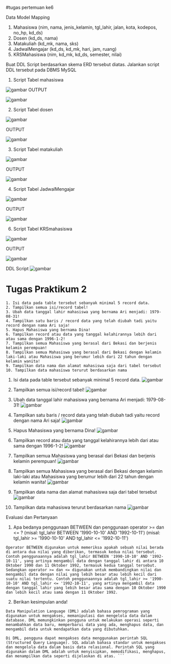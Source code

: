 #tugas pertemuan ke6

Data Model Mapping
1. Mahasiswa (nim, nama, jenis_kelamin, tgl_lahir, jalan, kota, kodepos, no_hp, kd_ds)
2. Dosen (kd_ds, nama)
3. Matakuliah (kd_mk, nama, sks)
4. JadwalMengajar (kd_ds, kd_mk, hari, jam, ruang)
5. KRSMahasiswa (nim, kd_mk, kd_ds, semester, nilai)

Buat DDL Script berdasarkan skema ERD tersebut diatas.
Jalankan script DDL tersebut pada DBMS MySQL

1. Script Tabel mahasiswa

![gambar](https://github.com/faizfauzimuzakki/gambar/blob/main/br.png)
OUTPUT

![gambar](https://github.com/faizfauzimuzakki/gambar/blob/main/br1.png)

2. Script Tabel dosen

![gambar](https://github.com/faizfauzimuzakki/praktikum2/blob/main/gambar/br2.png)

OUTPUT

![gambar](https://github.com/faizfauzimuzakki/gambar/blob/main/br3.png)

3. Script Tabel matakuliah

![gambar](https://github.com/faizfauzimuzakki/gambar/blob/main/br4%20(1).png)

OUTPUT

![gambar](https://github.com/faizfauzimuzakki/gambar/blob/main/br5.png)

4. Script Tabel JadwalMengajar

![gambar](https://github.com/faizfauzimuzakki/gambar/blob/main/br6.png)

OUTPUT

![gambar](https://github.com/faizfauzimuzakki/gambar/blob/main/br7.png)

6. Script Tabel KRSmahasiswa

![gambar](https://github.com/faizfauzimuzakki/gambar/blob/main/br8.png)

OUTPUT

![gambar](https://github.com/faizfauzimuzakki/gambar/blob/main/br9.png)

DDL Script
![gambar](https://github.com/faizfauzimuzakki/gambar/blob/main/br10.png)



# Tugas Praktikum 2
```
1. Isi data pada table tersebut sebanyak minimal 5 record data.
2. Tampilkan semua isi/record tabel! 
3. Ubah data tanggal lahir mahasiswa yang bernama Ari menjadi: 1979-08-31! 
4. Tampilkan satu baris / record data yang telah diubah tadi yaitu record dengan nama Ari saja! 
5. Hapus Mahasiswa yang bernama Dina! 
6. Tampilkan record atau data yang tanggal kelahirannya lebih dari atau sama dengan 1996-1-2! 
7. Tampilkan semua Mahasiswa yang berasal dari Bekasi dan berjenis kelamin perempuan! 
8. Tampilkan semua Mahasiswa yang berasal dari Bekasi dengan kelamin laki-laki atau Mahasiswa yang berumur lebih dari 22 tahun dengan kelamin wanita!
9. Tampilkan data nama dan alamat mahasiswa saja dari tabel tersebut
10. Tampilkan data mahasiswa terurut berdasarkan nama
```

1. Isi data pada table tersebut sebanyak minimal 5 record data.
![gambar](https://github.com/faizfauzimuzakki/gambar/blob/main/br11.png)

2. Tampilkan semua isi/record tabel!
![gambar](https://github.com/faizfauzimuzakki/gambar/blob/main/br12.png)

3. Ubah data tanggal lahir mahasiswa yang bernama Ari menjadi: 1979-08-31!
![gambar](https://github.com/faizfauzimuzakki/gambar/blob/main/br13.png)

4. Tampilkan satu baris / record data yang telah diubah tadi yaitu record dengan nama Ari saja!
![gambar](https://github.com/faizfauzimuzakki/gambar/blob/main/br14.png)

5. Hapus Mahasiswa yang bernama Dina!
![gambar](https://github.com/faizfauzimuzakki/gambar/blob/main/br15.png)

6. Tampilkan record atau data yang tanggal kelahirannya lebih dari atau sama dengan 1996-1-2!
![gambar](https://github.com/faizfauzimuzakki/gambar/blob/main/br16.png)

7. Tampilkan semua Mahasiswa yang berasal dari Bekasi dan berjenis kelamin perempuan!
![gambar](https://github.com/faizfauzimuzakki/gambar/blob/main/br17.png)

8. Tampilkan semua Mahasiswa yang berasal dari Bekasi dengan kelamin laki-laki atau Mahasiswa yang berumur lebih dari 22 tahun dengan kelamin wanita!
![gambar](https://github.com/faizfauzimuzakki/gambar/blob/main/br18.png)

9. Tampilkan data nama dan alamat mahasiswa saja dari tabel tersebut
![gambar](https://github.com/faizfauzimuzakki/gambar/blob/main/br19.png)

10. Tampilkan data mahasiswa terurut berdasarkan nama
![gambar](https://github.com/faizfauzimuzakki/gambar/blob/main/br20.png)


Evaluasi dan Pertanyaan
1. Apa bedanya penggunaan BETWEEN dan penggunaan operator >= dan <= ?
(misal: tgl_lahir BETWEEN '1990-10-10' AND '1992-10-11')
(misal: tgl_lahir >= '1990-10-10' AND tgl_lahir <= '1992-10-11')
```
Operator BETWEEN digunakan untuk memeriksa apakah sebuah nilai berada di antara dua nilai yang diberikan, termasuk kedua nilai tersebut. Contoh penggunaannya adalah tgl_lahir BETWEEN '1990-10-10' AND '1992-10-11', yang artinya mengambil data dengan tanggal lahir di antara 10 Oktober 1990 dan 11 Oktober 1992, termasuk kedua tanggal tersebut.
Sedangkan operator >= dan <= digunakan untuk membandingkan nilai dan mengambil data dengan nilai yang lebih besar atau lebih kecil dari suatu nilai tertentu. Contoh penggunaannya adalah tgl_lahir >= '1990-10-10' AND tgl_lahir <= '1992-10-11', yang artinya mengambil data dengan tanggal lahir yang lebih besar atau sama dengan 10 Oktober 1990 dan lebih kecil atau sama dengan 11 Oktober 1992.
```
2. Berikan kesimpulan anda!
```
Data Manipulation Language (DML) adalah bahasa pemrograman yang digunakan untuk mengakses, memanipulasi dan mengelola data dalam database. DML memungkinkan pengguna untuk melakukan operasi seperti menambahkan data baru, memperbarui data yang ada, menghapus data, dan mengambil data untuk mendapatkan data yang dibutuhkan.

Di DML, pengguna dapat mengakses data menggunakan perintah SQL (Structured Query Language). SQL adalah bahasa standar untuk mengakses dan mengelola data dalam basis data relasional. Perintah SQL yang digunakan dalam DML adalah untuk menyisipkan, memodifikasi, menghapus, dan menampilkan data seperti dijelaskan di atas. ```
